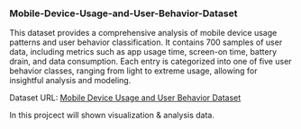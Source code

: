 ### Mobile-Device-Usage-and-User-Behavior-Dataset

This dataset provides a comprehensive analysis of mobile device usage patterns and user behavior classification. It contains 700 samples of user data, including metrics such as app usage time, screen-on time, battery drain, and data consumption. Each entry is categorized into one of five user behavior classes, ranging from light to extreme usage, allowing for insightful analysis and modeling.

Dataset URL: [Mobile Device Usage and User Behavior Dataset](https://www.kaggle.com/datasets/valakhorasani/mobile-device-usage-and-user-behavior-dataset/data)

In this projcect will shown visualization & analysis data.
